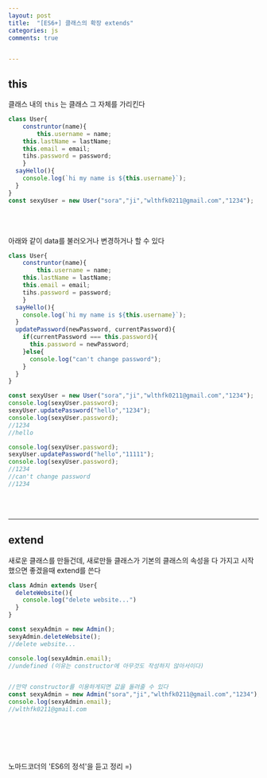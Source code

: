 ```yaml
---
layout: post
title:  "[ES6+] 클래스의 확장 extends"
categories: js 
comments: true


---
```


## this

클래스 내의 `this` 는 클래스 그 자체를 가리킨다

~~~javascript
class User{
	construntor(name){
		this.username = name;
    this.lastName = lastName;
    this.email = email;
    tihs.password = password;
	}
  sayHello(){
    console.log(`hi my name is ${this.username}`);
  }
}
const sexyUser = new User("sora","ji","wlthfk0211@gmail.com","1234");
~~~

<br>

<Br>

아래와 같이 data를 불러오거나 변경하거나 할 수 있다

~~~javascript
class User{
	construntor(name){
		this.username = name;
    this.lastName = lastName;
    this.email = email;
    tihs.password = password;
	}
  sayHello(){
    console.log(`hi my name is ${this.username}`);
  }
  updatePassword(newPassword, currentPassword){
    if(currentPassword === this.password){
      this.password = newPassword;
    }else{
      console.log("can't change password");
    }
  }
}

const sexyUser = new User("sora","ji","wlthfk0211@gmail.com","1234");
console.log(sexyUser.password);
sexyUser.updatePassword("hello","1234");
console.log(sexyUser.password);
//1234
//hello

console.log(sexyUser.password);
sexyUser.updatePassword("hello","11111");
console.log(sexyUser.password);
//1234
//can't change password
//1234
~~~



<br>

<Br>

---

## extend

새로운 클래스를 만들건데, 새로만들 클래스가 기본의 클래스의 속성을 다 가지고 시작했으면 좋겠을때 extend를 쓴다

~~~javascript
class Admin extends User{
  deleteWebsite(){
    console.log("delete website...")
  }
}

const sexyAdmin = new Admin();
sexyAdmin.deleteWebsite();
//delete website...

console.log(sexyAdmin.email);
//undefined (이유는 constructor에 아무것도 작성하지 않아서이다)


//만약 constructor를 이용하게되면 값을 돌려줄 수 있다
const sexyAdmin = new Admin("sora","ji","wlthfk0211@gmail.com","1234");
console.log(sexyAdmin.email);
//wlthfk0211@gmail.com
~~~





<br>

<Br>

<br>

<Br>

노마드코더의 'ES6의 정석'을 듣고 정리 =)











